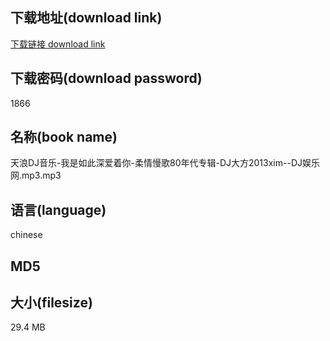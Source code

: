 ## 下载地址(download link)
[下载链接 download link](https://tutu365.netlify.app/?s=%E5%A4%A9%E6%B5%AADJ%E9%9F%B3%E4%B9%90-%E6%88%91%E6%98%AF%E5%A6%82%E6%AD%A4%E6%B7%B1%E7%88%B1%E7%9D%80%E4%BD%A0-%E6%9F%94%E6%83%85%E6%85%A2%E6%AD%8C80%E5%B9%B4%E4%BB%A3%E4%B8%93%E8%BE%91-DJ%E5%A4%A7%E6%96%B92013xim--DJ%E5%A8%B1%E4%B9%90%E7%BD%91.mp3)

## 下载密码(download password)
1866

## 名称(book name)
天浪DJ音乐-我是如此深爱着你-柔情慢歌80年代专辑-DJ大方2013xim--DJ娱乐网.mp3.mp3

## 语言(language)
chinese

## MD5


## 大小(filesize)
29.4 MB
